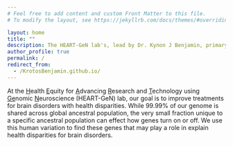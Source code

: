 ```yaml
---
# Feel free to add content and custom Front Matter to this file.
# To modify the layout, see https://jekyllrb.com/docs/themes/#overriding-theme-defaults

layout: home
title: ""
description: The HEART-GeN lab's, lead by Dr. Kynon J Benjamin, primary goal is to improving neurotherapeutics for underrepresented communities. This page gives background for Dr. Benjamin.
author_profile: true
permalink: /
redirect_from:
  - /KrotosBenjamin.github.io/
---
```


At the <ins>H</ins>ealth <ins>E</ins>quity for <ins>A</ins>dvancing
<ins>R</ins>esearch and <ins>T</ins>echnology using
<ins>Ge</ins>nomic <ins>N</ins>euroscience (HEART-GeN) lab, our
goal is to improve treatments for brain disorders with health disparities.
While 99.99% of our genome is shared across global ancestral population,
the very small fraction unique to a specific ancestral population
can effect how genes turn on or off. We use this human variation
to find these genes that may play a role in explain health
disparities for brain disorders.
